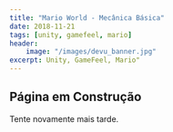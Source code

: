 ```yaml
---
title: "Mario World - Mecânica Básica"
date: 2018-11-21
tags: [unity, gamefeel, mario]
header:
    image: "/images/devu_banner.jpg"
excerpt: Unity, GameFeel, Mario" 
---
```


## Página em Construção

Tente novamente mais tarde.